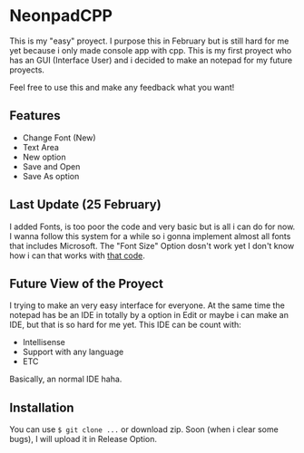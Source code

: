 # NeonpadCPP

This is my "easy" proyect. I purpose this in February but is still hard for me yet because i only made console app with cpp. This is my first proyect who has an GUI (Interface User) and i decided to make an notepad for my future proyects.

Feel free to use this and make any feedback what you want!

## Features
 - Change Font (New)
 - Text Area
 - New option
 - Save and Open
 - Save As option

## Last Update (25 February)
I added Fonts, is too poor the code and very basic but is all i can do for now. I wanna follow this system for a while so i gonna implement almost all fonts that includes Microsoft. The "Font Size" Option dosn't work yet I don't know how i can that works with [that code](https://github.com/neopkr/NeonpadCPP/blob/8b340961251d40b212546444d10ecedc71afe324/WinMain.cpp#L189).

## Future View of the Proyect
I trying to make an very easy interface for everyone. At the same time the notepad has be an IDE in totally by a option in Edit or maybe i can make an IDE, but that is so hard for me yet. This IDE can be count with:
  - Intellisense
  - Support with any language
  - ETC

Basically, an normal IDE haha.

## Installation
You can use ```$ git clone ...``` or download zip. Soon (when i clear some bugs), I will upload it in Release Option.
